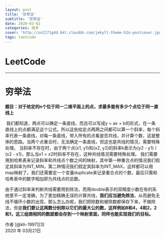 ```yaml
---
layout: post
title: '穷举法'
subtitle: '穷举法'
date: 2020-03-02
categories: 技术
cover: 'http://on2171g4d.bkt.clouddn.com/jekyll-theme-h2o-postcover.jpg'
tags: leetcode﻿
---
```


# LeetCode

------

# 穷举法

**题目：对于给定的n个位于同一二维平面上的点，求最多能有多少个点位于同一直线上**

​     	我们都知道，两点可以确定一条直线，而且可以写成y = ax + b的形式，在一条直线上的点都满足这个公式。所以这些给定点两两之间都可以算一个斜率，每个斜率代表一条直线，对每一条直线，带入所有的点看是否共线，并计算个数，这是整体的思路。
​		当两个点重合时，无法确定一条直线，但这也是共线的情况，需要特殊处理。
​		当斜率不存在时，由于两个点(x1, y1)和(x2, y2)的斜率k表示为(y2 - y1) / (x2 - x1)，那么当x1 = x2时斜率不存在，这种共线情况需要特殊处理。
​		我们需要用到哈希表来记录斜率和共线点个数之间的映射，其中第一种重合点的情况我们假定其斜率为INT_MIN，第二种情况我们假定其斜率为INT_MAX，这样都可以用map映射了。
​		我们还需要定一个变量duplicate来记录重合点的个数，最后只需和哈希表中的数字相加即为共线点的总数。

​	    由于通过斜率来判断共线需要用到除法，而用double表示的双精度小数在有的系统里不一定准确，为了更加精确无误的计算共线，**我们应当避免除法**，从而避免无线不循环小数的出现，那么怎么办呢，我们把除数和被除数都保存下来，不做除法，但是**我们要让这两数分别除以它们的最大公约数，这样例如8和4，4和2，2和1，这三组商相同的数就都会存到一个映射里面，同样也能实现我们的目标。**





作者 [@kh-1997][3]     
2020 年 03月21日    